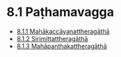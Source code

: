 # 8.1 Paṭhamavagga

* [8.1.1 Mahākaccāyanattheragāthā](8.1/8.1.1.md)
* [8.1.2 Sirimittattheragāthā](8.1/8.1.2.md)
* [8.1.3 Mahāpanthakattheragāthā](8.1/8.1.3.md)
